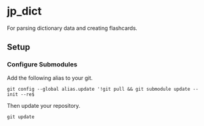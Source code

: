 # jp_dict
For parsing dictionary data and creating flashcards.

## Setup
### Configure Submodules
Add the following alias to your git.
```console
git config --global alias.update '!git pull && git submodule update --init --re$
```
Then update your repository.
```console
git update
```
